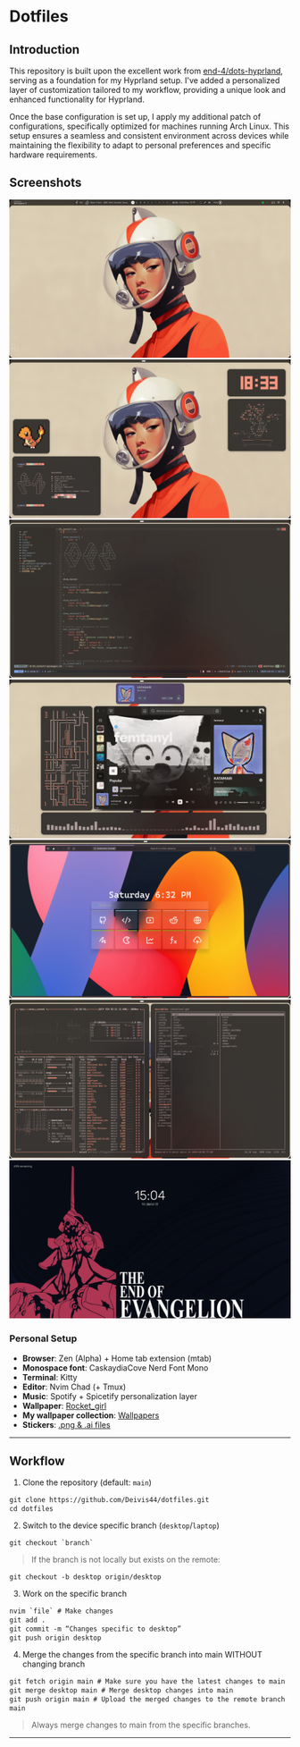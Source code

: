 
# Dotfiles

## Introduction

This repository is built upon the excellent work from [end-4/dots-hyprland](https://github.com/end-4/dots-hyprland), serving as a foundation for my Hyprland setup. I've added a personalized layer of customization tailored to my workflow, providing a unique look and enhanced functionality for Hyprland.

Once the base configuration is set up, I apply my additional patch of configurations, specifically optimized for machines running Arch Linux. This setup ensures a seamless and consistent environment across devices while maintaining the flexibility to adapt to personal preferences and specific hardware requirements.

## Screenshots

![Screenshot 1](./Resources/Screenshots/1_main.png)
![Screenshot 2](./Resources/Screenshots/2_windows.png)
![Screenshot 3](./Resources/Screenshots/3_editor.png)
![Screenshot 4](./Resources/Screenshots/4_music.png)
![Screenshot 5](./Resources/Screenshots/5_browser.png)
![Screenshot 6](./Resources/Screenshots/6_files.png)
![Screenshot 7](./Resources/Screenshots/7_hyprlock.png)

### Personal Setup

- **Browser**: Zen (Alpha) + Home tab extension (mtab)
- **Monospace font**: CaskaydiaCove Nerd Font Mono
- **Terminal**: Kitty
- **Editor**: Nvim Chad (+ Tmux)
- **Music**: Spotify + Spicetify personalization layer
- **Wallpaper**: [Rocket_girl](https://mega.nz/file/3lxDWIrR#Lt53rC6Y52ZjJRAejbyBqpG6eGpu577yPOfovJCAd0o)
- **My wallpaper collection**: [Wallpapers](https://mega.nz/folder/P5pygYZQ#u-x2WmRNMVpWEt8u2Xo5fQ)
- **Stickers**: [.png & .ai files](https://github.com/Deivis44/dotfiles/tree/main/Resources/Stickers)

***

## Workflow

1. Clone the repository (default: `main`)
```
git clone https://github.com/Deivis44/dotfiles.git
cd dotfiles
```

2. Switch to the device specific branch (`desktop`/`laptop`)
```
git checkout `branch`
```

> If the branch is not locally but exists on the remote:
```
git checkout -b desktop origin/desktop
```

3. Work on the specific branch
```
nvim `file` # Make changes
git add .
git commit -m “Changes specific to desktop”
git push origin desktop
```

4. Merge the changes from the specific branch into main WITHOUT changing branch
```
git fetch origin main # Make sure you have the latest changes to main
git merge desktop main # Merge desktop changes into main
git push origin main # Upload the merged changes to the remote branch main
```

> Always merge changes to main from the specific branches.

***
